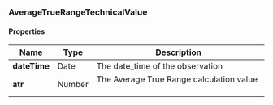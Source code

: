
[//]: # (CLASS:AverageTrueRangeTechnicalValue)

[//]: # (KIND:object)

### AverageTrueRangeTechnicalValue

#### Properties

[//]: # (START_DEFINITION)

Name | Type | Description
------------ | ------------- | -------------
**dateTime** | Date | The date_time of the observation &nbsp;
**atr** | Number | The Average True Range calculation value &nbsp;

[//]: # (END_DEFINITION)





